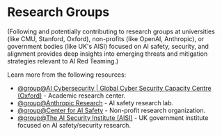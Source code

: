 # Research Groups

(Following and potentially contributing to research groups at universities (like CMU, Stanford, Oxford), non-profits (like OpenAI, Anthropic), or government bodies (like UK's AISI) focused on AI safety, security, and alignment provides deep insights into emerging threats and mitigation strategies relevant to AI Red Teaming.)

Learn more from the following resources:

- [@group@AI Cybersecurity | Global Cyber Security Capacity Centre (Oxford)](https://gcscc.ox.ac.uk/ai-security) - Academic research center.
- [@group@Anthropic Research](https://www.anthropic.com/research) - AI safety research lab.
- [@group@Center for AI Safety](https://www.safe.ai/) - Non-profit research organization.
- [@group@The AI Security Institute (AISI)](https://www.aisi.gov.uk/) - UK government institute focused on AI safety/security research.
